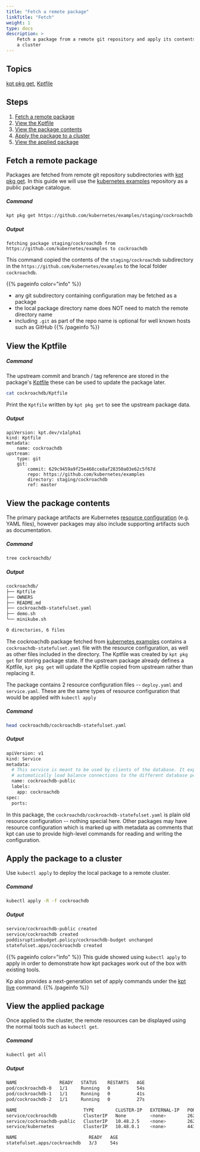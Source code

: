 ```yaml
---
title: "Fetch a remote package"
linkTitle: "Fetch"
weight: 1
type: docs
description: >
    Fetch a package from a remote git repository and apply its contents to
    a cluster
---
```


## Topics

[kpt pkg get](/reference/pkg/get), [Kptfile](/api-reference/kptfile)

## Steps

1. [Fetch a remote package](#fetch-a-remote-package)
2. [View the Kptfile](#view-the-kptfile)
3. [View the package contents](#view-the-package-contents)
4. [Apply the package to a cluster](#apply-the-package-to-a-cluster)
5. [View the applied package](#view-the-applied-package)

## Fetch a remote package

Packages are fetched from remote git repository subdirectories with
[kpt pkg get](/reference/pkg/get).  In this guide we will use the [kubernetes examples] repository
as a public package catalogue.


##### Command

```sh
kpt pkg get https://github.com/kubernetes/examples/staging/cockroachdb cockroachdb
```

##### Output

```
fetching package staging/cockroachdb from https://github.com/kubernetes/examples to cockroachdb
```

This command copied the contents of the `staging/cockroachdb` subdirectory
in the `https://github.com/kubernetes/examples` to the local folder
`cockroachdb`.

{{% pageinfo color="info" %}}
- any git subdirectory containing configuration may be fetched as a package
- the local package directory name does NOT need to match the remote
  directory name
- including `.git` as part of the repo name is optional for well known hosts
  such as GitHub
{{% /pageinfo %}}

## View the Kptfile

##### Command

The upstream commit and branch / tag reference are stored in the
package's [Kptfile](/api-reference/kptfile) these can be used to update the
package later.

```sh
cat cockroachdb/Kptfile
```

Print the `Kptfile` written by `kpt pkg get` to see the upstream package data.

##### Output

```
apiVersion: kpt.dev/v1alpha1
kind: Kptfile
metadata:
    name: cockroachdb
upstream:
    type: git
    git:
        commit: 629c9459a9f25e468cce8af28350a03e62c5f67d
        repo: https://github.com/kubernetes/examples
        directory: staging/cockroachdb
        ref: master
```

## View the package contents

The primary package artifacts are Kubernetes [resource configuration]
(e.g. YAML files), however packages may also include supporting
artifacts such as documentation.

##### Command

```sh
tree cockroachdb/
```

##### Output

```sh
cockroachdb/
├── Kptfile
├── OWNERS
├── README.md
├── cockroachdb-statefulset.yaml
├── demo.sh
└── minikube.sh

0 directories, 6 files
```

The cockroachdb package fetched from [kubernetes examples] contains a
`cockroachdb-statefulset.yaml` file with the resource configuration, as well
as other files included in the directory.  The Kptfile was created by
`kpt pkg get` for storing package state.  If the upstream package already
defines a Kptfile, `kpt pkg get` will update the Kptfile copied from upstream
rather than replacing it.

The package contains 2 resource configuration files -- `deploy.yaml` and
`service.yaml`.  These are the same types of resource configuration that
would be applied with `kubectl apply`

##### Command

```sh
head cockroachdb/cockroachdb-statefulset.yaml
```

##### Output

```sh
apiVersion: v1
kind: Service
metadata:
  # This service is meant to be used by clients of the database. It exposes a ClusterIP that will
  # automatically load balance connections to the different database pods.
  name: cockroachdb-public
  labels:
    app: cockroachdb
spec:
  ports:
```

In this package, the `cockroachdb/cockroachdb-statefulset.yaml` is plain old
resource configuration -- nothing special here.  Other packages may have
resource configuration which is marked up with metadata as comments that
kpt can use to provide high-level commands for reading and writing the
configuration.

## Apply the package to a cluster

Use `kubectl apply` to deploy the local package to a remote cluster.

##### Command

```sh
kubectl apply -R -f cockroachdb
```

##### Output

```sh
service/cockroachdb-public created
service/cockroachdb created
poddisruptionbudget.policy/cockroachdb-budget unchanged
statefulset.apps/cockroachdb created
```

{{% pageinfo color="info" %}}
This guide showed using `kubectl apply` to apply in order to demonstrate how kpt
packages work out of the box with existing tools.

Kp also provides a next-generation set of apply commands under the
[kpt live](/reference/live) command.
{{% /pageinfo %}}


## View the applied package

Once applied to the cluster, the remote resources can be displayed using
the normal tools such as `kubectl get`.

##### Command

```sh
kubectl get all
```

##### Output

```sh
NAME                READY   STATUS    RESTARTS   AGE
pod/cockroachdb-0   1/1     Running   0          54s
pod/cockroachdb-1   1/1     Running   0          41s
pod/cockroachdb-2   1/1     Running   0          27s

NAME                         TYPE        CLUSTER-IP   EXTERNAL-IP   PORT(S)              AGE
service/cockroachdb          ClusterIP   None         <none>        26257/TCP,8080/TCP   55s
service/cockroachdb-public   ClusterIP   10.48.2.5    <none>        26257/TCP,8080/TCP   55s
service/kubernetes           ClusterIP   10.48.0.1    <none>        443/TCP              26m

NAME                           READY   AGE
statefulset.apps/cockroachdb   3/3     54s
```


[kubernetes examples]: https://github.com/kubernetes/examples
[resource configuration]: https://kubernetes.io/docs/concepts/configuration/overview/#general-configuration-tips
